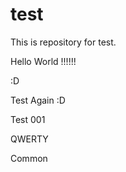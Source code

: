 # test
This is repository for test.

Hello World !!!!!!

:D

Test Again :D

Test 001


QWERTY

Common
